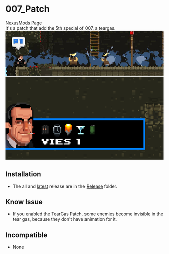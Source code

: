 # 007_Patch

[NexusMods Page](https://www.nexusmods.com/broforce/mods/12)  
It's a patch that add the 5th special of 007, a teargas.  
![hud](.img/showcase-2.jpg?raw=true)  
![teargas](.img/showcase-1.png?raw=true)

## Installation

* The all and [latest](./Release/007_Patch.zip) release are in the [Release](./Release/) folder.

## Know Issue

* If you enabled the TearGas Patch, some enemies become invisible in the tear gas, because they don't have animation for it.

## Incompatible

* None
